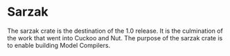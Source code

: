 # Sarzak

The sarzak crate is the destination of the 1.0 release.
It is the culmination of the work that went into Cuckoo and Nut.
The purpose of the sarzak crate is to enable building Model Compilers.
